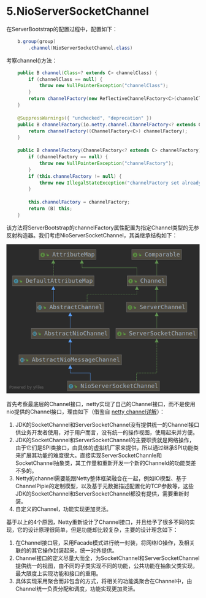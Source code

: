 # 5.NioServerSocketChannel

在ServerBootstrap的配置过程中，配置如下：

```java
    b.group(group)
        .channel(NioServerSocketChannel.class)
```

考察channel()方法：

```java
    public B channel(Class<? extends C> channelClass) {
        if (channelClass == null) {
            throw new NullPointerException("channelClass");
        }
        return channelFactory(new ReflectiveChannelFactory<C>(channelClass));
    }

    @SuppressWarnings({ "unchecked", "deprecation" })
    public B channelFactory(io.netty.channel.ChannelFactory<? extends C> channelFactory) {
        return channelFactory((ChannelFactory<C>) channelFactory);
    }

    public B channelFactory(ChannelFactory<? extends C> channelFactory) {
        if (channelFactory == null) {
            throw new NullPointerException("channelFactory");
        }
        if (this.channelFactory != null) {
            throw new IllegalStateException("channelFactory set already");
        }

        this.channelFactory = channelFactory;
        return (B) this;
    }
```

该方法将ServerBootstrap的channelFactory属性配置为指定Channel类型的无参反射构造器。我们考虑NioServerSocketChannel，其类继承结构如下：

![NioServerSocketChannel类图](images/NioServerSocketChannel类图.png)

首先考察最底层的Channel接口，netty实现了自己的Channel接口，而不是使用nio提供的Channel接口，理由如下（借鉴自 [netty channel详解](https://krisjin.github.io/2015/02/16/channel-detail/)）：

1. JDK的SocketChannel和ServerSocketChannel没有提供统一的Channel接口供业务开发者使用，对于用户而言，没有统一的操作视图，使用起来并方便。
2. JDK的SocketChannel和ServerSocketChannel的主要职责就是网络操作，由于它们是SPI类接口，由具体的虚拟机厂家来提供，所以通过继承SPI功能类来扩展其功能的难度很大。直接实现ServerSocketChannle和SocketChannel抽象类，其工作量和重新开发一个新的Channeld的功能类差不多的。
3. Netty的channel需要能跟Netty整体框架融合在一起，例如IO模型、基于ChannelPipie的定制模型，以及基于元数据描述配置化的TCP参数等，这些JDK的SocketChannel和ServerSocketChannel都没有提供，需要重新封装。
4. 自定义的Channel，功能实现更加灵活。

基于以上的4个原因，Netty重新设计了Channel接口，并且给予了很多不同的实现，它的设计原理很简单，但是功能却比较复杂，主要的设计理念如下：

1. 在Channel接口层，采用Facade模式进行统一封装，将网络IO操作，及相关联的的其它操作封装起来，统一对外提供。
2. Channel接口的定义尽量大而全，为SocketChannel和ServerSocketChannel提供统一的视图，由不同的子类实现不同的功能，公共功能在抽象父类实现，最大限度上实现功能和接口的重用。
3. 具体实现采用聚合而非包含的方式，将相关的功能类聚合在Channel中，由Channel统一负责分配和调度，功能实现更加灵活。
